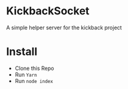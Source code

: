 # KickbackSocket
A simple helper server for the kickback project

# Install
- Clone this Repo
- Run `Yarn`
- Run `node index`
